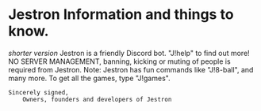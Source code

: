 # **Jestron Information and things to know.**
*shorter version*
Jestron is a friendly Discord bot. "J!help" to find out more! NO SERVER MANAGEMENT, banning, kicking or muting of people is required from Jestron. Note: Jestron has fun commands like "J!8-ball", and many more. To get all the games, type "J!games".

    Sincerely signed,
        Owners, founders and developers of Jestron

